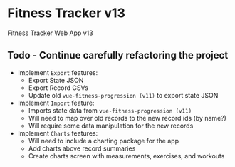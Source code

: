 # Fitness Tracker v13

Fitness Tracker Web App v13

## Todo - Continue carefully refactoring the project

- Implement `Export` features:
  - Export State JSON
  - Export Record CSVs
  - Update old `vue-fitness-progression (v11)` to export state JSON
- Implement `Import` feature:
  - Imports state data from `vue-fitness-progression (v11)`
  - Will need to map over old records to the new record ids (by name?)
  - Will require some data manipulation for the new records
- Implement `Charts` features:
  - Will need to include a charting package for the app
  - Add charts above record summaries
  - Create charts screen with measurements, exercises, and workouts
